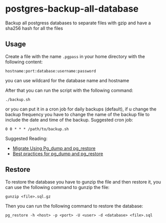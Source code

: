 # postgres-backup-all-database
Backup all postgress databases to separate files with gzip and have a sha256 hash for all the files

## Usage

Create a file with the name `.pgpass` in your home directory with the following content:

```
hostname:port:database:username:password
```

you can use wildcard for the database name and hostname

After that you can run the script with the following command:

```
./backup.sh
```

or you can put it in a cron job for daily backups (default), if u change the backup frequency you have to change the name of the backup file to include the date and time of the backup.
Suggested cron job:

```
0 0 * * * /path/to/backup.sh
```
Suggested Reading: 
* [Migrate Using Pg_dump and pg_restore](https://learn.microsoft.com/en-us/azure/postgresql/migrate/how-to-migrate-using-dump-and-restore)
* [Best practices for pg_dump and pg_restore ](https://learn.microsoft.com/en-us/azure/postgresql/flexible-server/how-to-pgdump-restore)
## Restore
To restore the database you have to gunzip the file and then restore it, you can use the following command to gunzip the file:
```
gunzip <file>.sql.gz
```
Then you can run the following command to restore the database:
```
pg_restore -h <host> -p <port> -U <user> -d <database> <file>.sql
```